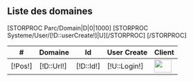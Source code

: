       
<h2 class="sub-header">Liste des domaines </h2>
       
          
<div class="table-responsive">
        <table class="table table-striped">
                <thead>
                        <tr>
                                <th>#</th>
                                <th>Domaine</th>
                                <th>Id</th>
                                <th>User Create</th>
                                <th>Client</th>
                        </tr>
                </thead>
                <tbody>
                [STORPROC Parc/Domain|D|0|1000]
                        <tr id="dom_[!D::Id!]">
                                <td>[!Pos!]</td>
                                <td>[!D::Url!]</td>
                                <td>[!D::Id!]</td>
                                [STORPROC Systeme/User/[!D::userCreate!]|U][/STORPROC]
                                <td>[!U::Login!]</td>
                                <td class="client"><img src="https://d13yacurqjgara.cloudfront.net/users/82092/screenshots/1073359/spinner.gif" style="width: 40px; height: 30px;"></td>
                        </tr>
                [/STORPROC]
                </tbody>
        </table>
</div>


<script type="text/javascript">
        $(document).on('ready',function(){
                $.getJSON( "/Systeme/Domain/getDomCli.json",function(data) {
                        $.each(data,function(i,v){
                                $("#dom_"+i+" .client" ).html(v);
                        });   
                });
        });
        
</script>
